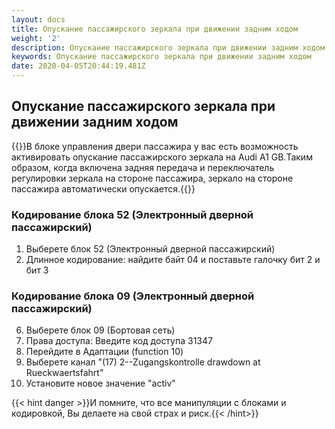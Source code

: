 ```yaml
---
layout: docs
title: Опускание пассажирского зеркала при движении задним ходом
weight: '2'
description: Опускание пассажирского зеркала при движении задним ходом
keywords: Опускание пассажирского зеркала при движении задним ходом
date: 2020-04-05T20:44:19.481Z
---
```

## Опускание пассажирского зеркала при движении задним ходом

{{<hint info>}}В блоке управления двери пассажира у вас есть возможность активировать опускание пассажирского зеркала на Audi A1 GB.Таким образом, когда включена задняя передача и переключатель регулировки зеркала на стороне пассажира, зеркало на стороне пассажира автоматически опускается.{{</hint>}}

### Кодирование блока 52 (Электронный дверной пассажирский)

1. Выберете блок 52 (Электронный дверной пассажирский)
2. Длинное кодирование: найдите байт 04 и поставьте галочку бит 2 и  бит 3

### Кодирование блока 09 (Электронный дверной пассажирский)

6. Выберете блок 09 (Бортовая сеть)
7. Права доступа: Введите код доступа 31347
8. Перейдите в Адаптации (function 10) 
9. Выберете канал "(17) 2--Zugangskontrolle drawdown at Rueckwaertsfahrt"
10. Установите новое значение "activ"

{{< hint danger >}}И помните, что все манипуляции с блоками и кодировкой, Вы делаете на свой страх и риск.{{< /hint>}}